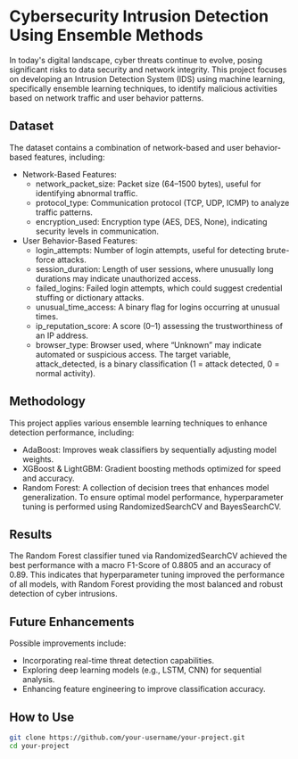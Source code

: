 # **Cybersecurity Intrusion Detection Using Ensemble Methods**

  In today's digital landscape, cyber threats continue to evolve, posing significant risks to data security and network integrity. This project focuses on developing an Intrusion Detection System (IDS) using machine learning, specifically ensemble learning techniques, to identify malicious activities based on network traffic and user behavior patterns.

## **Dataset**
  The dataset contains a combination of network-based and user behavior-based features, including:
  - Network-Based Features:
      - network_packet_size: Packet size (64–1500 bytes), useful for identifying abnormal traffic.
      - protocol_type: Communication protocol (TCP, UDP, ICMP) to analyze traffic patterns.
      - encryption_used: Encryption type (AES, DES, None), indicating security levels in communication.
  - User Behavior-Based Features:
      - login_attempts: Number of login attempts, useful for detecting brute-force attacks.
      - session_duration: Length of user sessions, where unusually long durations may indicate unauthorized access.
      - failed_logins: Failed login attempts, which could suggest credential stuffing or dictionary attacks.
      - unusual_time_access: A binary flag for logins occurring at unusual times.
      - ip_reputation_score: A score (0–1) assessing the trustworthiness of an IP address.
      - browser_type: Browser used, where “Unknown” may indicate automated or suspicious access.
  The target variable, attack_detected, is a binary classification (1 = attack detected, 0 = normal activity).

## **Methodology**
  This project applies various ensemble learning techniques to enhance detection performance, including:
  - AdaBoost: Improves weak classifiers by sequentially adjusting model weights.
  - XGBoost & LightGBM: Gradient boosting methods optimized for speed and accuracy.
  - Random Forest: A collection of decision trees that enhances model generalization.
  To ensure optimal model performance, hyperparameter tuning is performed using RandomizedSearchCV and BayesSearchCV.

## **Results**
  The Random Forest classifier tuned via RandomizedSearchCV achieved the best performance with a macro F1-Score of 0.8805 and an accuracy of 0.89. This indicates that hyperparameter tuning improved the performance of all models, with Random Forest providing the most balanced and robust detection of cyber intrusions.

## **Future Enhancements**
  Possible improvements include:
  - Incorporating real-time threat detection capabilities.
  - Exploring deep learning models (e.g., LSTM, CNN) for sequential analysis.
  - Enhancing feature engineering to improve classification accuracy.

## **How to Use**
  ```bash
  git clone https://github.com/your-username/your-project.git
  cd your-project
  ```

